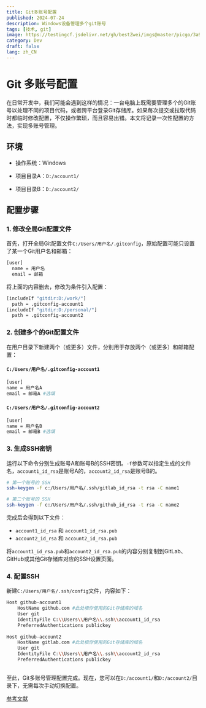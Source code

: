 ```yaml
---
title: Git多账号配置
published: 2024-07-24
description: Windows设备管理多个git账号
tags: [技术, git]
image: https://testingcf.jsdelivr.net/gh/bestZwei/imgs@master/picgo/3a9282f87f892c286c9a9ccebe9c95dd_1679484529_216.png
category: Dev
draft: false
lang: zh_CN
---
```



# Git 多账号配置

在日常开发中，我们可能会遇到这样的情况：一台电脑上既需要管理多个的Git账号以处理不同的项目代码，或者跨平台登录Git存储库。如果每次提交或拉取代码时都临时修改配置，不仅操作繁琐，而且容易出错。本文将记录一次性配置的方法，实现多账号管理。



## 环境

- 操作系统：Windows

- 项目目录A：`D:/account1/`

- 项目目录B：`D:/account2/`

  

## 配置步骤

### 1. 修改全局Git配置文件

首先，打开全局Git配置文件`C:/Users/用户名/.gitconfig`，原始配置可能只设置了某一个Git用户名和邮箱：

```bash
[user]
  name = 用户名
  email = 邮箱
```

将上面的内容删去，修改为条件引入配置：

```bash
[includeIf "gitdir:D:/work/"]
  path = .gitconfig-account1
[includeIf "gitdir:D:/personal/"]
  path = .gitconfig-account2
```

### 2. 创建多个的Git配置文件

在用户目录下新建两个（或更多）文件，分别用于存放两个（或更多）和邮箱配置：

#### `C:/Users/用户名/.gitconfig-account1`

```bash
[user]
name = 用户名A
email = 邮箱A #选填
```

#### `C:/Users/用户名/.gitconfig-account2`

```bash
[user]
name = 用户名B
email = 邮箱B #选填
```

### 3. 生成SSH密钥

运行以下命令分别生成账号A和账号B的SSH密钥。`-f`参数可以指定生成的文件名，`account1_id_rsa`是账号A的，`account2_id_rsa`是账号B的。

```bash
# 第一个账号的 SSH
ssh-keygen -f c:/Users/用户名/.ssh/gitlab_id_rsa -t rsa -C name1

# 第二个账号的 SSH
ssh-keygen -f c:/Users/用户名/.ssh/github_id_rsa -t rsa -C name2
```

完成后会得到以下文件：

- `account1_id_rsa` 和 `account1_id_rsa.pub`
- `account2_id_rsa` 和 `account2_id_rsa.pub`

将`account1_id_rsa.pub`和`account2_id_rsa.pub`的内容分别复制到GitLab、GitHub或其他Git存储库对应的SSH设置页面。

### 4. 配置SSH

新建`C:/Users/用户名/.ssh/config`文件，内容如下：

```bash
Host github-account1
    HostName github.com #此处填你使用的Git存储库的域名
    User git
    IdentityFile C:\\Users\\用户名\\.ssh\\account1_id_rsa
    PreferredAuthentications publickey
 
Host github-account2
    HostName gitlab.com #此处填你使用的Git存储库的域名
    User git
    IdentityFile C:\\Users\\用户名\\.ssh\\account2_id_rsa
    PreferredAuthentications publickey
    
```

至此，Git多账号管理配置完成。现在，您可以在`D:/account1/`和`D:/account2/`目录下，无需每次手动切换配置。



[参考文献](https://nikolausliu.github.io/2021-04-09/git%E5%A4%9A%E8%B4%A6%E5%8F%B7%E7%AE%A1%E7%90%86.html)

